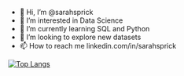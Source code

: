 - 👋 Hi, I’m @sarahsprick
- 👀 I’m interested in Data Science
- 🌱 I’m currently learning SQL and Python
- 💞️ I’m looking to explore new datasets
- 📫 How to reach me linkedin.com/in/sarahsprick

[![Top Langs](https://github-readme-stats.vercel.app/api/top-langs/?username=sarahsprick&layout=compact)](https://github.com/sarahsprick/github-readme-stats)

<!---
sarahsprick/sarahsprick is a ✨ special ✨ repository because its `README.md` (this file) appears on your GitHub profile.
You can click the Preview link to take a look at your changes.
--->

